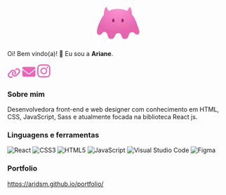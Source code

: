 <div style="text-align: center;">
<img src='https://github.com/aridsm/aridsm/blob/main/logo.svg' alt='logo' width='100px' margin='0 auto'/>
</div>

Oi! Bem vindo(a)! 👋
Eu sou a **Ariane**.
  
<a href='https://aridsm.github.io/portfolio/'><img src='https://github.com/aridsm/aridsm/blob/main/website.svg' width='30px' display='inline-block'/></a>
<a href='mailto:arianemorelato@gmail.com'><img src='https://github.com/aridsm/aridsm/blob/main/email.svg' width='30px' display='inline-block'/></a>
<a href='https://www.instagram.com/arianemorelt/'><img src='https://github.com/aridsm/aridsm/blob/main/instagram.svg' width='30px' display='inline-block'/></a>
  
### Sobre mim
Desenvolvedora front-end e web designer com conhecimento em HTML, CSS, JavaScript, Sass e atualmente focada na biblioteca React js.

### Linguagens e ferramentas

![React](https://img.shields.io/badge/react-%2320232a.svg?style=for-the-badge&logo=react&logoColor=%2361DAFB)
![CSS3](https://img.shields.io/badge/css3-%231572B6.svg?style=for-the-badge&logo=css3&logoColor=white)
![HTML5](https://img.shields.io/badge/html5-%23E34F26.svg?style=for-the-badge&logo=html5&logoColor=white)
![JavaScript](https://img.shields.io/badge/javascript-%23323330.svg?style=for-the-badge&logo=javascript&logoColor=%23F7DF1E)
![Visual Studio Code](https://img.shields.io/badge/Visual%20Studio%20Code-0078d7.svg?style=for-the-badge&logo=visual-studio-code&logoColor=white)
![Figma](https://img.shields.io/badge/figma-%23F24E1E.svg?style=for-the-badge&logo=figma&logoColor=white)


### Portfolio

https://aridsm.github.io/portfolio/
